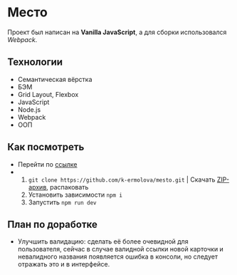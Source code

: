 # Место

Проект был написан на **Vanilla JavaScript**, а для сборки использовался _Webpack_.

## Технологии

- Семантическая вёрстка
- БЭМ
- Grid Layout, Flexbox
- JavaScript
- Node.js
- Webpack
- ООП

## Как посмотреть

- Перейти по [ссылке](https://k-ermolova.github.io/mesto/)
- 1. `git clone https://github.com/k-ermolova/mesto.git` | Скачать [ZIP-архив](https://github.com/k-ermolova/mesto/archive/refs/heads/main.zip), распаковать
  2. Установить зависимости `npm i`
  3. Запустить `npm run dev`

## План по доработке

- Улучшить валидацию: сделать её более очевидной для пользователя, сейчас в случае валидной ссылки новой карточки и невалидного названия появляется ошибка в консоли, но следует отражать это и в интерфейсе.
